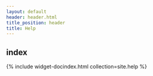 ```yaml
---
layout: default
header: header.html
title_position: header
title: Help
---
```


## index

{% include widget-docindex.html collection=site.help %}